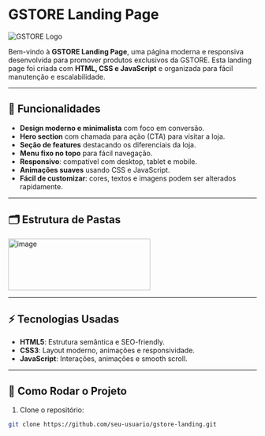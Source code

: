# GSTORE Landing Page

![GSTORE Logo](assets/logo.png)

Bem-vindo à **GSTORE Landing Page**, uma página moderna e responsiva desenvolvida para promover produtos exclusivos da GSTORE. Esta landing page foi criada com **HTML, CSS e JavaScript** e organizada para fácil manutenção e escalabilidade.

---

## 🔹 Funcionalidades

- **Design moderno e minimalista** com foco em conversão.
- **Hero section** com chamada para ação (CTA) para visitar a loja.
- **Seção de features** destacando os diferenciais da loja.
- **Menu fixo no topo** para fácil navegação.
- **Responsivo**: compatível com desktop, tablet e mobile.
- **Animações suaves** usando CSS e JavaScript.
- **Fácil de customizar**: cores, textos e imagens podem ser alterados rapidamente.

---

## 🗂 Estrutura de Pastas

<img width="288" height="105" alt="image" src="https://github.com/user-attachments/assets/e669d051-80a0-4f12-80be-e7cb1c06771e" />



---

## ⚡ Tecnologias Usadas

- **HTML5**: Estrutura semântica e SEO-friendly.
- **CSS3**: Layout moderno, animações e responsividade.
- **JavaScript**: Interações, animações e smooth scroll.

---

## 🚀 Como Rodar o Projeto

1. Clone o repositório:

```bash
git clone https://github.com/seu-usuario/gstore-landing.git
